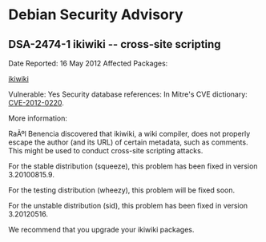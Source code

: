 
Debian Security Advisory
========================


DSA-2474-1 ikiwiki -- cross-site scripting
------------------------------------------



Date Reported:
16 May 2012
Affected Packages:

[ikiwiki](https://packages.debian.org/src:ikiwiki)

Vulnerable:
Yes
Security database references:
In Mitre's CVE dictionary: [CVE-2012-0220](https://security-tracker.debian.org/tracker/CVE-2012-0220).  

More information:

RaÃºl Benencia discovered that ikiwiki, a wiki compiler, does not
properly escape the author (and its URL) of certain metadata, such as
comments. This might be used to conduct cross-site scripting attacks.


For the stable distribution (squeeze), this problem has been fixed in
version 3.20100815.9.


For the testing distribution (wheezy), this problem will be fixed soon.


For the unstable distribution (sid), this problem has been fixed in
version 3.20120516.


We recommend that you upgrade your ikiwiki packages.






